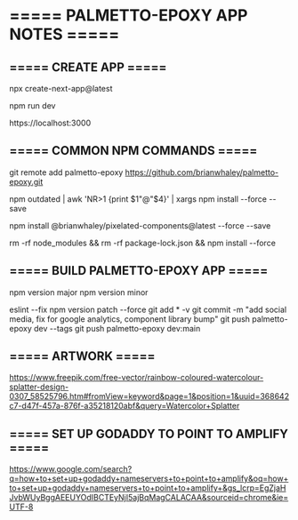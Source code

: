 # ===== PALMETTO-EPOXY APP NOTES =====

## ===== CREATE APP =====

npx create-next-app@latest

npm run dev

https://localhost:3000

## ===== COMMON NPM COMMANDS =====

git remote add palmetto-epoxy https://github.com/brianwhaley/palmetto-epoxy.git

npm outdated | awk 'NR>1 {print $1"@"$4}' | xargs npm install --force --save

npm install @brianwhaley/pixelated-components@latest --force --save

rm -rf node_modules && rm -rf package-lock.json && npm install --force

## ===== BUILD PALMETTO-EPOXY APP =====

npm version major
npm version minor

eslint --fix
npm version patch --force
git add * -v
git commit -m "add social media, fix for google analytics, component library bump"
git push palmetto-epoxy dev --tags
git push palmetto-epoxy dev:main


## ===== ARTWORK =====
https://www.freepik.com/free-vector/rainbow-coloured-watercolour-splatter-design-0307_58525796.htm#fromView=keyword&page=1&position=1&uuid=368642c7-d47f-457a-876f-a35218120abf&query=Watercolor+Splatter

## ===== SET UP GODADDY TO POINT TO AMPLIFY =====
https://www.google.com/search?q=how+to+set+up+godaddy+nameservers+to+point+to+amplify&oq=how+to+set+up+godaddy+nameservers+to+point+to+amplify+&gs_lcrp=EgZjaHJvbWUyBggAEEUYOdIBCTEyNjI5ajBqMagCALACAA&sourceid=chrome&ie=UTF-8